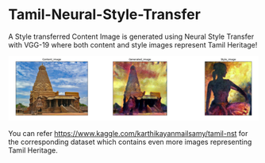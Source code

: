 # Tamil-Neural-Style-Transfer
A Style transferred Content Image is generated using Neural Style Transfer with VGG-19 where both content and style images represent Tamil Heritage!

![Generated Image](https://github.com/karthikayan4u/Tamil-Neural-Style-Transfer/blob/master/Generated%20Image.png)

You can refer https://www.kaggle.com/karthikayanmailsamy/tamil-nst for the corresponding dataset which contains even more images representing Tamil Heritage.

